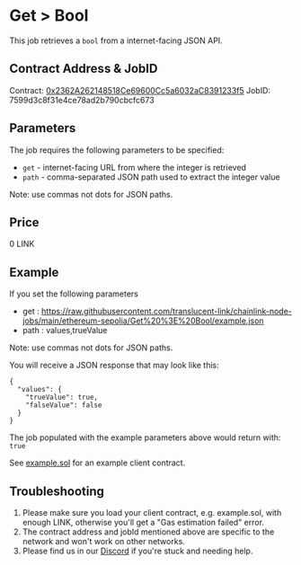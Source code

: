 # Get > Bool

This job retrieves a `bool` from a internet-facing JSON API.

## Contract Address & JobID
  
Contract: [0x2362A262148518Ce69600Cc5a6032aC8391233f5](https://sepolia.etherscan.io/address/0x2362A262148518Ce69600Cc5a6032aC8391233f5)
JobID: 7599d3c8f31e4ce78ad2b790cbcfc673

## Parameters

The job requires the following parameters to be specified:

* `get` - internet-facing URL from where the integer is retrieved
* `path` - comma-separated JSON path used to extract the integer value

Note: use commas not dots for JSON paths.

## Price

0 LINK

## Example

If you set the following parameters

* get : https://raw.githubusercontent.com/translucent-link/chainlink-node-jobs/main/ethereum-sepolia/Get%20%3E%20Bool/example.json
* path : values,trueValue

Note: use commas not dots for JSON paths.

You will receive a JSON response that may look like this:

    {
      "values": {
        "trueValue": true,
        "falseValue": false
      }
    }

The job populated with the example parameters above would return with: `true`

See [example.sol](example.sol) for an example client contract.

## Troubleshooting

1. Please make sure you load your client contract, e.g. example.sol, with enough LINK, otherwise you'll get a "Gas estimation failed" error.
2. The contract address and jobId mentioned above are specific to the network and won't work on other networks.
3. Please find us in our [Discord](https://discord.gg/JxKT6R9Xpz) if you're stuck and needing help. 